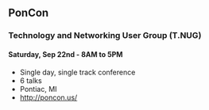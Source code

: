 ## PonCon
### Technology and Networking User Group (T.NUG)
#### Saturday, Sep 22nd - 8AM to 5PM

- Single day, single track conference
- 6 talks
- Pontiac, MI
- http://poncon.us/
